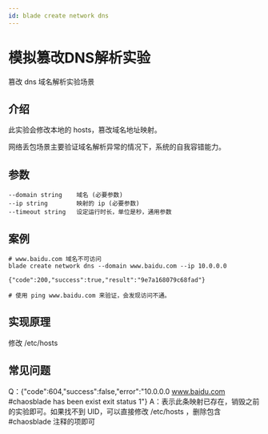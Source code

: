 ```yaml
---
id: blade create network dns
---
```


# 模拟篡改DNS解析实验

篡改 dns 域名解析实验场景

## 介绍
此实验会修改本地的 hosts，篡改域名地址映射。

网络丢包场景主要验证域名解析异常的情况下，系统的自我容错能力。

## 参数
```text
--domain string    域名 (必要参数)
--ip string        映射的 ip (必要参数)
--timeout string   设定运行时长，单位是秒，通用参数
```

## 案例
```text
# www.baidu.com 域名不可访问
blade create network dns --domain www.baidu.com --ip 10.0.0.0

{"code":200,"success":true,"result":"9e7a168079c68fad"}

# 使用 ping www.baidu.com 来验证，会发现访问不通。
```

## 实现原理
修改 /etc/hosts

## 常见问题
Q：{"code":604,"success":false,"error":"10.0.0.0 www.baidu.com #chaosblade has been exist exit status 1"}
A：表示此条映射已存在，销毁之前的实验即可。如果找不到 UID，可以直接修改 /etc/hosts ，删除包含 #chaosblade 注释的项即可
